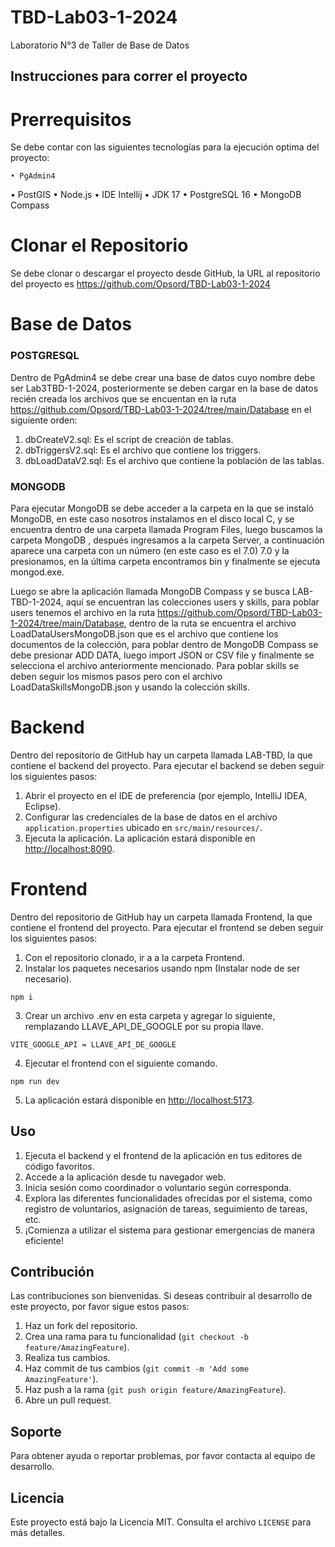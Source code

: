 # TBD-Lab03-1-2024
Laboratorio N°3 de Taller de Base de Datos

## Instrucciones para correr el proyecto

# Prerrequisitos
Se debe contar con las siguientes tecnologías para la ejecución optima del proyecto:
	
	• PgAdmin4
  • PostGIS
	• Node.js
	• IDE Intellij
	• JDK 17
	• PostgreSQL 16
 	• MongoDB Compass


# Clonar el Repositorio
Se debe clonar o descargar el proyecto desde GitHub, la URL al repositorio del proyecto es https://github.com/Opsord/TBD-Lab03-1-2024


# Base de Datos

### POSTGRESQL
Dentro de PgAdmin4 se debe crear una base de datos cuyo nombre debe ser Lab3TBD-1-2024, posteriormente se deben cargar en la base de datos recién creada los archivos que se encuentan en la ruta https://github.com/Opsord/TBD-Lab03-1-2024/tree/main/Database en el siguiente orden:

1. dbCreateV2.sql: Es el script de creación de tablas.
2. dbTriggersV2.sql: Es el archivo que contiene los triggers.
3. dbLoadDataV2.sql: Es el archivo que contiene la población de las tablas.

### MONGODB

Para ejecutar MongoDB se debe acceder a la carpeta en la que se instaló MongoDB, en este caso nosotros instalamos en el disco local C, y se encuentra dentro de una carpeta llamada Program Files, luego buscamos la carpeta MongoDB , después ingresamos a la carpeta Server, a continuación aparece una carpeta con un número (en este caso es el 7.0) 7.0 y la presionamos, en la última carpeta encontramos bin y finalmente se ejecuta mongod.exe.

Luego se abre la aplicación llamada MongoDB Compass y se busca LAB-TBD-1-2024, aquí se encuentran las colecciones users y skills, para poblar users tenemos el archivo en la ruta https://github.com/Opsord/TBD-Lab03-1-2024/tree/main/Database, dentro de la ruta se encuentra el archivo LoadDataUsersMongoDB.json que es el archivo que contiene los documentos de la colección, para poblar dentro de MongoDB Compass se debe presionar ADD DATA, luego import JSON or CSV file y finalmente se selecciona el archivo anteriormente mencionado. Para poblar skills se deben seguir los mismos pasos pero con el archivo LoadDataSkillsMongoDB.json y usando la colección skills.


# Backend
Dentro del repositorio de GitHub hay un carpeta llamada LAB-TBD, la que contiene el backend del proyecto. Para ejecutar el backend se deben seguir los siguientes pasos:

1. Abrir el proyecto en el IDE de preferencia (por ejemplo, IntelliJ IDEA, Eclipse).
2. Configurar las credenciales de la base de datos en el archivo `application.properties` ubicado en `src/main/resources/`.
3. Ejecuta la aplicación. La aplicación estará disponible en [http://localhost:8090](http://localhost:8090).


# Frontend
Dentro del repositorio de GitHub hay un carpeta llamada Frontend, la que contiene el frontend del proyecto. Para ejecutar el frontend se deben seguir los siguientes pasos:

1. Con el repositorio clonado, ir a a la carpeta Frontend.
2. Instalar los paquetes necesarios usando npm (Instalar node de ser necesario).
```
npm i
```
3. Crear un archivo .env en esta carpeta y agregar lo siguiente, remplazando LLAVE_API_DE_GOOGLE por su propia llave.
```
VITE_GOOGLE_API = LLAVE_API_DE_GOOGLE
```
4. Ejecutar el frontend con el siguiente comando.
```
npm run dev
```
5. La aplicación estará disponible en [http://localhost:5173](http://localhost:5173).


## Uso

1. Ejecuta el backend y el frontend de la aplicación en tus editores de código favoritos.
2. Accede a la aplicación desde tu navegador web.
3. Inicia sesión como coordinador o voluntario según corresponda.
4. Explora las diferentes funcionalidades ofrecidas por el sistema, como registro de voluntarios, asignación de tareas, seguimiento de tareas, etc.
5. ¡Comienza a utilizar el sistema para gestionar emergencias de manera eficiente!

## Contribución

Las contribuciones son bienvenidas. Si deseas contribuir al desarrollo de este proyecto, por favor sigue estos pasos:

1. Haz un fork del repositorio.
2. Crea una rama para tu funcionalidad (`git checkout -b feature/AmazingFeature`).
3. Realiza tus cambios.
4. Haz commit de tus cambios (`git commit -m 'Add some AmazingFeature'`).
5. Haz push a la rama (`git push origin feature/AmazingFeature`).
6. Abre un pull request.

## Soporte

Para obtener ayuda o reportar problemas, por favor contacta al equipo de desarrollo.

## Licencia

Este proyecto está bajo la Licencia MIT. Consulta el archivo `LICENSE` para más detalles.
